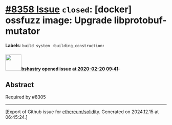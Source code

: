 # [\#8358 Issue](https://github.com/ethereum/solidity/issues/8358) `closed`: [docker] ossfuzz image: Upgrade libprotobuf-mutator
**Labels**: `build system :building_construction:`


#### <img src="https://avatars.githubusercontent.com/u/2388185?v=4" width="50">[bshastry](https://github.com/bshastry) opened issue at [2020-02-20 09:41](https://github.com/ethereum/solidity/issues/8358):

## Abstract

Required by #8305 




-------------------------------------------------------------------------------



[Export of Github issue for [ethereum/solidity](https://github.com/ethereum/solidity). Generated on 2024.12.15 at 06:45:24.]
